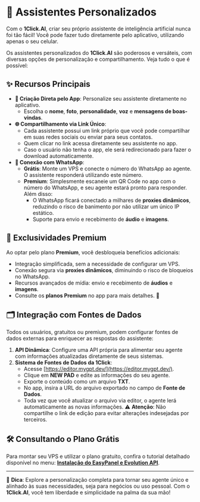 # 🌟 Assistentes Personalizados

Com o **1Click.AI**, criar seu próprio assistente de inteligência artificial nunca foi tão fácil! Você pode fazer tudo diretamente pelo aplicativo, utilizando apenas o seu celular. 

Os assistentes personalizados do **1Click.AI** são poderosos e versáteis, com diversas opções de personalização e compartilhamento. Veja tudo o que é possível:

## ✨ Recursos Principais

- **📱 Criação Direta pelo App**: Personalize seu assistente diretamente no aplicativo.
  - Escolha o **nome**, **foto**, **personalidade**, **voz** e **mensagens de boas-vindas**.
- **🌐 Compartilhamento via Link Único**:
  - Cada assistente possui um link próprio que você pode compartilhar em suas redes sociais ou enviar para seus contatos.
  - Quem clicar no link acessa diretamente seu assistente no app.
  - Caso o usuário não tenha o app, ele será redirecionado para fazer o download automaticamente.
- **📲 Conexão com WhatsApp**:
  - **Grátis**: Monte um VPS e conecte o número do WhatsApp ao agente. O assistente responderá utilizando este número.
  - **Premium**: Simplesmente escaneie um QR Code no app com o número do WhatsApp, e seu agente estará pronto para responder. Além disso:
    - O WhatsApp ficará conectado a milhares de **proxies dinâmicos**, reduzindo o risco de banimento por não utilizar um único IP estático.
    - Suporte para envio e recebimento de **áudio** e **imagens**.

## 💎 Exclusividades Premium
Ao optar pelo plano **Premium**, você desbloqueia benefícios adicionais:
- Integração simplificada, sem a necessidade de configurar um VPS.
- Conexão segura via **proxies dinâmicos**, diminuindo o risco de bloqueios no WhatsApp.
- Recursos avançados de mídia: envio e recebimento de **áudios** e **imagens**.
- Consulte os **planos Premium** no app para mais detalhes. 🛒

## 🗂️ Integração com Fontes de Dados
Todos os usuários, gratuitos ou premium, podem configurar fontes de dados externas para enriquecer as respostas do assistente:

1. **API Dinâmica**: Configure uma API própria para alimentar seu agente com informações atualizadas diretamente de seus sistemas.
2. **Sistema de Fontes de Dados da 1Click**:
   - Acesse [https://editor.mygpt.dev/](https://editor.mygpt.dev/).
   - Clique em **NEW PAD** e edite as informações do seu agente.
   - Exporte o conteúdo como um arquivo **TXT**.
   - No app, insira a URL do arquivo exportado no campo de **Fonte de Dados**.
   - Toda vez que você atualizar o arquivo via editor, o agente lerá automaticamente as novas informações. ⚠️ **Atenção**: Não compartilhe o link de edição para evitar alterações indesejadas por terceiros.

## 🛠️ Consultando o Plano Grátis
Para montar seu VPS e utilizar o plano gratuito, confira o tutorial detalhado disponível no menu: **[Instalação do EasyPanel e Evolution API](tutorial-easypanel.md)**.

---

💬 **Dica**: Explore a personalização completa para tornar seu agente único e alinhado às suas necessidades, seja para negócios ou uso pessoal. Com o **1Click.AI**, você tem liberdade e simplicidade na palma da sua mão!
